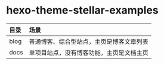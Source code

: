 # hexo-theme-stellar-examples

| 目录 | 场景 |
| :-- | :-- |
| blog | 普通博客、综合型站点，主页是博客文章列表 |
| docs | 单项目站点，没有博客功能，主页是文档主页 |
